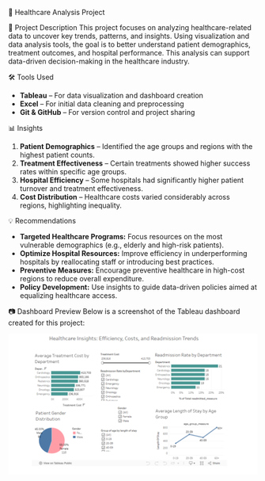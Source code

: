  🏥 Healthcare Analysis Project

 📖 Project Description
This project focuses on analyzing healthcare-related data to uncover key trends, patterns, and insights. Using visualization and data analysis tools, the goal is to better understand patient demographics, treatment outcomes, and hospital performance. This analysis can support data-driven decision-making in the healthcare industry.

 🛠️ Tools Used
- **Tableau** – For data visualization and dashboard creation  
- **Excel** – For initial data cleaning and preprocessing   
- **Git & GitHub** – For version control and project sharing  

 📊 Insights
1. **Patient Demographics** – Identified the age groups and regions with the highest patient counts.  
2. **Treatment Effectiveness** – Certain treatments showed higher success rates within specific age groups.  
3. **Hospital Efficiency** – Some hospitals had significantly higher patient turnover and treatment effectiveness.  
4. **Cost Distribution** – Healthcare costs varied considerably across regions, highlighting inequality.  

 💡 Recommendations
- **Targeted Healthcare Programs:** Focus resources on the most vulnerable demographics (e.g., elderly and high-risk patients).  
- **Optimize Hospital Resources:** Improve efficiency in underperforming hospitals by reallocating staff or introducing best practices.  
- **Preventive Measures:** Encourage preventive healthcare in high-cost regions to reduce overall expenditure.  
- **Policy Development:** Use insights to guide data-driven policies aimed at equalizing healthcare access.  

 📷 Dashboard Preview
Below is a screenshot of the Tableau dashboard created for this project:

![Healthcare Dashboard Screenshot](./Images3/healthcare.png)
